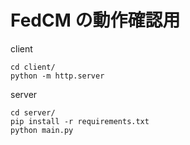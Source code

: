 FedCM の動作確認用
=====

client
```
cd client/
python -m http.server
```

server  
```
cd server/
pip install -r requirements.txt
python main.py
```
